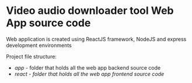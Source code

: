<h1>Video audio downloader tool Web App source code</h1>

Web application is created using ReactJS framework, NodeJS and express development environments

Project file structure:
<ul>
<li><i>app</i> - folder that holds all the web app backend source code</li>
<li><i>react<i> - folder that holds all the web app frontend source code</li>
</ul>
